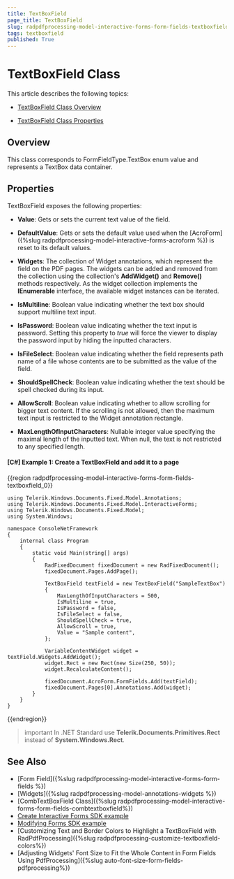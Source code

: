 ```yaml
---
title: TextBoxField 
page_title: TextBoxField 
slug: radpdfprocessing-model-interactive-forms-form-fields-textboxfield
tags: textboxfield
published: True
---
```


# TextBoxField Class

This article describes the following topics:

* [TextBoxField Class Overview](#overview)

* [TextBoxField Class Properties](#properties)


## Overview

This class corresponds to FormFieldType.TextBox enum value and represents a TextBox data container. 

## Properties

TextBoxField exposes the following properties:

* **Value**: Gets or sets the current text value of the field.

* **DefaultValue**: Gets or sets the default value used when the [AcroForm]({%slug radpdfprocessing-model-interactive-forms-acroform %}) is reset to its default values.

* **Widgets**: The collection of Widget annotations, which represent the field on the PDF pages. The widgets can be added and removed from the collection using the collection's **AddWidget()** and **Remove()** methods respectively. As the widget collection implements the **IEnumerable** interface, the available widget instances can be iterated.

* **IsMultiline**: Boolean value indicating whether the text box should support multiline text input.

* **IsPassword**: Boolean value indicating whether the text input is password. Setting this property to *true* will force the viewer to display the password input by hiding the inputted characters.

* **IsFileSelect**: Boolean value indicating whether the field represents path name of a file whose contents are to be submitted as the value of the field.

* **ShouldSpellCheck**: Boolean value indicating whether the text should be spell checked during its input.

* **AllowScroll**: Boolean value indicating whether to allow scrolling for bigger text content. If the scrolling is not allowed, then the maximum text input is restricted to the Widget annotation rectangle.

* **MaxLengthOfInputCharacters**: Nullable integer value specifying the maximal length of the inputted text. When null, the text is not restricted to any specified length.

#### **[C#] Example 1: Create a TextBoxField and add it to a page**
{{region radpdfprocessing-model-interactive-forms-form-fields-textboxfield_0}}
	
	using Telerik.Windows.Documents.Fixed.Model.Annotations;
	using Telerik.Windows.Documents.Fixed.Model.InteractiveForms;
	using Telerik.Windows.Documents.Fixed.Model;
	using System.Windows;

	namespace ConsoleNetFramework
	{
		internal class Program
		{
			static void Main(string[] args)
			{
				RadFixedDocument fixedDocument = new RadFixedDocument();
				fixedDocument.Pages.AddPage();

				TextBoxField textField = new TextBoxField("SampleTextBox")
				{
					MaxLengthOfInputCharacters = 500,
					IsMultiline = true,
					IsPassword = false,
					IsFileSelect = false,
					ShouldSpellCheck = true,
					AllowScroll = true,
					Value = "Sample content",
				};

				VariableContentWidget widget = textField.Widgets.AddWidget();
				widget.Rect = new Rect(new Size(250, 50));
				widget.RecalculateContent();

				fixedDocument.AcroForm.FormFields.Add(textField);
				fixedDocument.Pages[0].Annotations.Add(widget);
			}
		}
	}

{{endregion}}

>important In .NET Standard use __Telerik.Documents.Primitives.Rect__ instead of __System.Windows.Rect__.

## See Also

* [Form Field]({%slug radpdfprocessing-model-interactive-forms-form-fields %})
* [Widgets]({%slug radpdfprocessing-model-annotations-widgets %})
* [CombTextBoxField Class]({%slug radpdfprocessing-model-interactive-forms-form-fields-combtextboxfield%})
* [Create Interactive Forms SDK example](https://github.com/telerik/document-processing-sdk/tree/master/PdfProcessing/CreateInteractiveForms) 
* [Modifying Forms SDK example](https://github.com/telerik/document-processing-sdk/tree/master/PdfProcessing/ModifyForms) 
* [Customizing Text and Border Colors to Highlight a TextBoxField with RadPdfProcessing]({%slug radpdfprocessing-customize-textboxfield-colors%})
* [Adjusting Widgets' Font Size to Fit the Whole Content in Form Fields Using PdfProcessing]({%slug auto-font-size-form-fields-pdfprocessing%})

